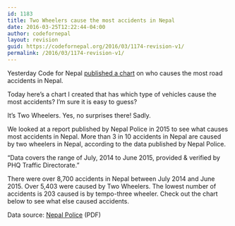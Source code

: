 ```yaml
---
id: 1183
title: Two Wheelers cause the most accidents in Nepal
date: 2016-03-25T12:22:44-04:00
author: codefornepal
layout: revision
guid: https://codefornepal.org/2016/03/1174-revision-v1/
permalink: /2016/03/1174-revision-v1/
---
```

Yesterday Code for Nepal <a href="https://codefornepal.org/en/2016/03/1157/" target="_blank">published a chart</a> on who causes the most road accidents in Nepal.

Today here&#8217;s a chart I created that has which type of vehicles cause the most accidents? I&#8217;m sure it is easy to guess?

It&#8217;s Two Wheelers. Yes, no surprises there! Sadly.

We looked at a report published by Nepal Police in 2015 to see what causes most accidents in Nepal. More than 3 in 10 accidents in Nepal are caused by two wheelers in Nepal, according to the data published by Nepal Police.

“Data covers the range of July, 2014 to June 2015, provided & verified by PHQ Traffic Directorate.”

There were over 8,700 accidents in Nepal between July 2014 and June 2015. Over 5,403 were caused by Two Wheelers. The lowest number of accidents is 203 caused is by tempo-three wheeler. Check out the chart below to see what else caused accidents.



Data source: <a href="http://www.nepalpolice.gov.np/images/documents/general_documents/police-mirror-2072-07-02.pdf" target="_blank">Nepal Police</a> (PDF)